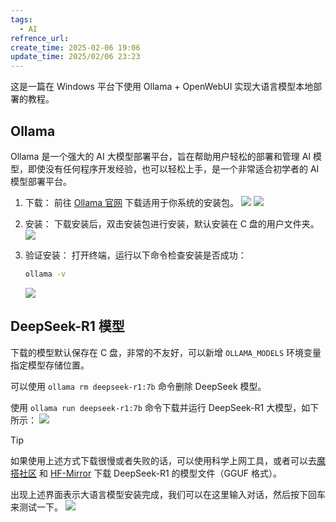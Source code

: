 ```yaml
---
tags:
  - AI
refrence_url: 
create_time: 2025-02-06 19:06
update_time: 2025/02/06 23:23
---
```


这是一篇在 Windows 平台下使用 Ollama + OpenWebUI 实现大语言模型本地部署的教程。

## Ollama

Ollama 是一个强大的 AI 大模型部署平台，旨在帮助用户轻松的部署和管理 AI 模型，即使没有任何程序开发经验，也可以轻松上手，是一个非常适合初学者的 AI 模型部署平台。

1. 下载：
	前往 [Ollama 官网](https://ollama.com/) 下载适用于你系统的安装包。
	![](https://img.xiaorang.fun/202502061908780.png)
	![](https://img.xiaorang.fun/202502061910636.png)
2. 安装：
	下载安装后，双击安装包进行安装，默认安装在 C 盘的用户文件夹。
	![](https://img.xiaorang.fun/202502061912237.png)
3. 验证安装：
	打开终端，运行以下命令检查安装是否成功：

	```bash
	ollama -v
	```

	![](https://img.xiaorang.fun/202502061915898.png)

## DeepSeek-R1 模型

下载的模型默认保存在 C 盘，非常的不友好，可以新增 `OLLAMA_MODELS` 环境变量指定模型存储位置。

可以使用 `ollama rm deepseek-r1:7b` 命令删除 DeepSeek 模型。

使用 `ollama run deepseek-r1:7b` 命令下载并运行 DeepSeek-R1 大模型，如下所示：
![](https://img.xiaorang.fun/202502062317142.png)

> [!tip]
> 如果使用上述方式下载很慢或者失败的话，可以使用科学上网工具，或者可以去[魔搭社区](https://www.modelscope.cn/) 和 [HF-Mirror](https://hf-mirror.com/) 下载 DeepSeek-R1 的模型文件（GGUF 格式）。

出现上述界面表示大语言模型安装完成，我们可以在这里输入对话，然后按下回车来测试一下。
![](https://img.xiaorang.fun/202502062321313.png)
